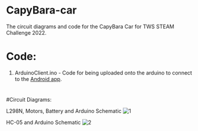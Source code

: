 # CapyBara-car
The circuit diagrams and code for the CapyBara Car for TWS STEAM Challenge 2022.
# 

# Code:

1. ArduinoClient.ino - Code for being uploaded onto the arduino to connect to the <a href="https://play.google.com/store/apps/details?id=braulio.calle.bluetoothRCcontroller">Android app</a>.
#

#Circuit Diagrams:

L298N, Motors, Battery and Arduino Schematic
![1](https://i.imgur.com/GTOue5U.jpg)

HC-05 and Arduino Schematic
![2](https://i.imgur.com/1HsW2NM.jpg)
